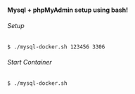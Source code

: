 #### Mysql + phpMyAdmin setup using bash!


###### Setup

	$ ./mysql-docker.sh 123456 3306


###### Start Container 

	$ ./mysql-docker.sh

